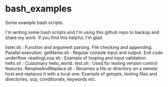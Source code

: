 # bash_examples
Some example bash scripts.

I'm writing some bash scripts and I'm using this github repo to backup and share my work.
If you find this helpful, I'm glad.

lister.sh : Function and argument parsing. File checking and appending. Parallel execution.
getName.sh : Regular console input and output. Exit code underflow.
readingLoop.sh : Example of looping and input validation.
hello.sh : Customary hello_world.
test.sh : Used for testing version control features.
RenameAndReplace.sh : Renames a file or directory on a remote host and replaces it with a local one.
			Example of getopts, testing files and directories, scp, conditionals, keywords etc.
